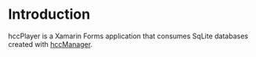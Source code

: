 # Introduction

hccPlayer is a Xamarin Forms application that consumes SqLite databases created with [hccManager](../../../hccManager).
